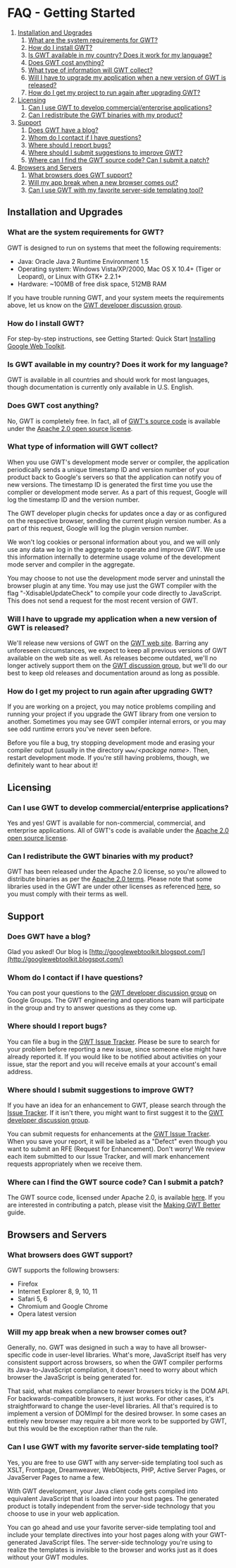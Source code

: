 FAQ - Getting Started
===

1.  [Installation and Upgrades](#Installation_and_Upgrades)
    1.  [What are the system requirements for GWT?](#What_are_the_system_requirements_for_GWT?)
    2.  [How do I install GWT?](#How_do_I_install_GWT?)
    3.  [Is GWT available in my country?
        Does it work for my language?](#Is_GWT_available_in_my_country?_Does_it_work_for_my_language?)
    4.  [Does GWT cost anything?](#Does_GWT_cost_anything?)
    5.  [What type of information will GWT collect?](#What_type_of_information_will_GWT_collect)
    6.  [Will I have to upgrade my
        application when a new version of GWT is released?](#Will_I_have_to_upgrade_my_application_when_a_new_version_of_GWT)
    7.  [How do I get my project to run again after
      upgrading GWT?](#How_do_I_get_my_project_to_run_again_after_upgrading_GWT?)
2.  [Licensing](#Licensing)
    1.  [Can I use GWT to develop commercial/enterprise applications?](#Can_I_use_GWT_to_develop_commercial/enterprise_applications?)
    2.  [Can I redistribute the GWT binaries with my product?](#Can_I_redistribute_the_GWT_binaries_with_my_product?)
3.  [Support](#Support)
    1.  [Does GWT have a blog?](#Does_GWT_have_a_blog?)
    2.  [Whom do I contact if I have questions?](#Whom_do_I_contact_if_I_have_questions?)
    3.  [Where should I report bugs?](#Where_should_I_report_bugs?)
    4.  [Where should I submit suggestions to improve GWT?](#Where_should_I_submit_suggestions_to_improve_GWT?)
    5.  [Where can I find the GWT source code? Can I submit a patch?](#Where_can_I_find_the_GWT_source_code?_Can_I_submit_a_patch?)
4.  [Browsers and Servers](#Browsers_and_Servers)
    1.  [What browsers does GWT support?](#What_browsers_does_GWT_support?)
    2.  [Will my app break when a new browser comes out?](#Will_my_app_break_when_a_new_browser_comes_out?)
    3.  [Can I use GWT with my favorite server-side templating tool?](#Can_I_use_GWT_with_my_favorite_server-side_templating_tool?)

<div id="FAQ_GettingStarted"/>

## Installation and Upgrades<a id="Installation_and_Upgrades"></a>

### What are the system requirements for GWT?<a id="What_are_the_system_requirements_for_GWT?"></a>

GWT is designed to run on systems that meet the following requirements:

*   Java: Oracle Java 2 Runtime Environment 1.5
*   Operating system: Windows Vista/XP/2000, Mac OS X 10.4+ (Tiger or Leopard), or Linux with GTK+ 2.2.1+
*   Hardware: ~100MB of free disk space, 512MB RAM

If you have trouble running GWT, and your system meets the requirements above, let us know on the [GWT
developer discussion group](http://groups.google.com/group/Google-Web-Toolkit).

### How do I install GWT?<a id="How_do_I_install_GWT?"></a>

For step-by-step instructions, see Getting Started: Quick Start [Installing Google Web Toolkit](../../gettingstarted.html).

### Is GWT available in my country? Does it work for my language?<a id="Is_GWT_available_in_my_country?_Does_it_work_for_my_language?"></a>

GWT is available in all countries and should work for most languages, though documentation is currently only available in U.S. English.

### Does GWT cost anything?<a id="Does_GWT_cost_anything?"></a>

No, GWT is completely free. In fact, all of [GWT's source code](http://code.google.com/p/google-web-toolkit/) is available under the [Apache 2.0 open source license](../../terms.html).

### What type of information will GWT collect?<a id="What_type_of_information_will_GWT_collect"></a>

When you use GWT's development mode server or compiler, the application periodically sends a unique timestamp ID and version number of your product back to Google's servers so that the application can notify you of new versions. The timestamp ID is generated the first time you use the complier or development mode server. As a part of this request, Google will log the timestamp ID and the version number.

The GWT developer plugin checks for updates once a day or as configured on the respective browser, sending the current plugin version number. As a part of this request, Google will log the plugin version number.

We won't log cookies or personal information about you, and we will only use any data we log in the aggregate to operate and improve GWT. We use this information internally to determine usage volume of the development mode server and compiler in the aggregate.

You may choose to not use the development mode server and uninstall the browser plugin at any time. You may use just the GWT compiler with the flag "-XdisableUpdateCheck" to compile your code directly to JavaScript. This does not send a request for the most recent version of GWT.

### Will I have to upgrade my application when a new version of GWT is released?<a id="Will_I_have_to_upgrade_my_application_when_a_new_version_of_GWT"></a>

We'll release new versions of GWT on the [GWT web site](/). Barring any unforeseen circumstances, we expect to keep
all previous versions of GWT available on the web site as well. As releases become outdated, we'll no longer actively support them on the [GWT discussion group](http://groups.google.com/group/Google-Web-Toolkit), but we'll do our best to keep old releases and documentation around as long as
possible.

### How do I get my project to run again after upgrading GWT?<a id="How_do_I_get_my_project_to_run_again_after_upgrading_GWT?"></a>

If you are working on a project, you may notice problems compiling and running your project if you upgrade the GWT library from one version to another. Sometimes you may see
GWT compiler internal errors, or you may see odd runtime errors you've never seen before.

Before you file a bug, try stopping development mode and erasing your
compiler output (usually in the directory `www/`_&lt;package
  name&gt;_. Then, restart development mode.
If you're still having problems, though, we definitely want to hear about it!

## Licensing<a id="Licensing"></a>

### Can I use GWT to develop commercial/enterprise applications?<a id="Can_I_use_GWT_to_develop_commercial/enterprise_applications?"></a>

Yes and yes! GWT is available for non-commercial, commercial, and enterprise applications. All of GWT's code is available under the [Apache 2.0 open source license](../../terms.html).

### Can I redistribute the GWT binaries with my product?<a id="Can_I_redistribute_the_GWT_binaries_with_my_product?"></a>

GWT has been released under the Apache 2.0 license, so you're allowed to distribute binaries as per the [Apache 2.0 terms](../../terms.html). Please note that some libraries used in the GWT are under other licenses as referenced [here](../../terms.html#licenses), so you must comply with their terms as well.

## Support<a id="Support"></a>

### Does GWT have a blog?<a id="Does_GWT_have_a_blog?"></a>

Glad you asked! Our blog is [http://googlewebtoolkit.blogspot.com/](http://googlewebtoolkit.blogspot.com/)

### Whom do I contact if I have questions?<a id="Whom_do_I_contact_if_I_have_questions?"></a>

You can post your questions to the [GWT developer discussion group](http://groups.google.com/group/Google-Web-Toolkit) on Google
Groups. The GWT engineering and operations team will participate in the group and try to answer questions as they come up.

### Where should I report bugs?<a id="Where_should_I_report_bugs?"></a>

You can file a bug in the [GWT Issue Tracker](http://code.google.com/p/google-web-toolkit/issues/list). Please be sure to search for
your problem before reporting a new issue, since someone else might have already reported it. If you would like to be notified about activities on your issue, star the report and
you will receive emails at your account's email address.

### Where should I submit suggestions to improve GWT?<a id="Where_should_I_submit_suggestions_to_improve_GWT?"></a>

If you have an idea for an enhancement to GWT, please search through the [Issue Tracker](http://code.google.com/p/google-web-toolkit/issues/list). If
it isn't there, you might want to first suggest it to the [GWT developer discussion
group](http://groups.google.com/group/Google-Web-Toolkit).

You can submit requests for enhancements at the [GWT Issue Tracker](http://code.google.com/p/google-web-toolkit/issues/list). When you
save your report, it will be labeled as a &quot;Defect&quot; even though you want to submit an RFE (Request for Enhancement). Don't worry! We review each item submitted to our Issue
Tracker, and will mark enhancement requests appropriately when we receive them.

### Where can I find the GWT source code? Can I submit a patch?<a id="Where_can_I_find_the_GWT_source_code?_Can_I_submit_a_patch?"></a>

The GWT source code, licensed under Apache 2.0, is available [here](http://code.google.com/p/google-web-toolkit/). If you are interested in
contributing a patch, please visit the [Making GWT Better](../../makinggwtbetter.html) guide.

## Browsers and Servers<a id="Browsers_and_Servers"></a>

### What browsers does GWT support?<a id="What_browsers_does_GWT_support?"></a>

GWT supports the following browsers:

*   Firefox
*   Internet Explorer 8, 9, 10, 11
*   Safari 5, 6
*   Chromium and Google Chrome
*   Opera latest version

### Will my app break when a new browser comes out?<a id="Will_my_app_break_when_a_new_browser_comes_out?"></a>

Generally, no. GWT was designed in such a way to have all browser-specific code in user-level libraries. What's more, JavaScript itself has very consistent support across
browsers, so when the GWT compiler performs its Java-to-JavaScript compilation, it doesn't need to worry about which browser the JavaScript is being generated for.

That said, what makes compliance to newer browsers tricky is the DOM API. For backwards-compatible browsers, it just works. For other cases, it's straightforward to change the
user-level libraries. All that's required is to implement a version of DOMImpl for the desired browser. In some cases an entirely new browser may require a bit more work to be
supported by GWT, but this would be the exception rather than the rule.

### Can I use GWT with my favorite server-side templating tool?<a id="Can_I_use_GWT_with_my_favorite_server-side_templating_tool?"></a>

Yes, you are free to use GWT with any server-side templating tool such as XSLT, Frontpage, Dreamweaver, WebObjects, PHP, Active Server Pages, or JavaServer Pages to name a
few.

With GWT development, your Java client code gets compiled into equivalent JavaScript that is loaded into your host pages. The generated product is totally independent from the
server-side technology that you choose to use in your web application.

You can go ahead and use your favorite server-side templating tool and include your template directives into your host pages along with your GWT-generated JavaScript files. The
server-side technology you're using to realize the templates is invisible to the browser and works just as it does without your GWT modules.
